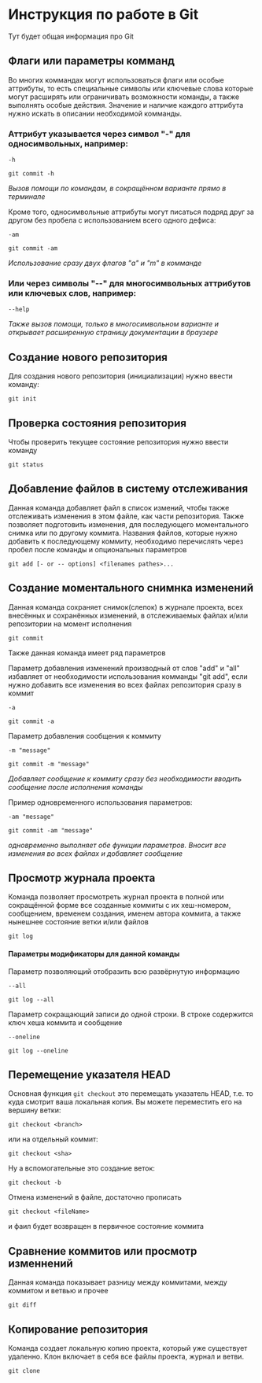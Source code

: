 # Инструкция по работе в Git

Тут будет общая информация про Git

## Флаги или параметры комманд

Во многих коммандах могут использоваться флаги или особые аттрибуты, то есть специальные символы или ключевые слова которые могут расширять или ограничивать возможности команды, а также выполнять особые действия. Значение и наличие каждого аттрибута нужно искать в описании необходимой комманды. 

### Аттрибут указывается через символ "-" для односимвольных, например:

    -h

    git commit -h
*Вызов помощи по командам, в сокращённом варианте прямо в терминале*

Кроме того, односимвольные аттрибуты могут писаться подряд друг за другом без пробела с использованием всего одного дефиса:

    -am

    git commit -am
*Использование сразу двух флагов "a" и "m" в комманде*

### Или через символы "--" для многосимвольных аттрибутов или ключевых слов, например:

    --help
*Также вызов помощи, только в многосимвольном варианте и открывает расширенную страницу документации в браузере*

## Создание нового репозитория

Для создания нового репозитория (инициализации) нужно ввести команду:

    git init

## Проверка состояния репозитория

Чтобы проверить текущее состояние репозитория нужно ввести команду

    git status

## Добавление файлов в систему отслеживания

Данная команда добавляет файл в список измений, чтобы также отслеживать изменения в этом файле, как части репозитория. Также позволяет подготовить изменения, для последующего моментального снимка или по другому коммита.
Названия файлов, которые нужно добавить к последующему коммиту, необходимо перечислять через пробел после команды и опциональных параметров

    git add [- or -- options] <filenames pathes>...

## Создание моментального снимнка изменений

Данная команда сохраняет снимок(слепок) в журнале проекта, всех внесённых и сохранённых изменений, в отслеживаемых файлах и/или репозитории на момент исполнения

    git commit

Также данная команда имеет ряд параметров

Параметр добавления изменений производный от слов "add" и "all" избавляет от необходимости использования комманды "git add", если нужно добавить все изменения во всех файлах репозитория сразу в коммит 

    -a

    git commit -a

Параметр добавления сообщения к коммиту

    -m "message"

    git commit -m "message"
*Добавляет сообщение к коммиту сразу без необходимости вводить сообщение после исполнения команды*

Пример одновременного использования параметров:

    -am "message"

    git commit -am "message"
*одновременно выполняет обе функции параметров. Вносит все изменения во всех файлах и добавляет сообщение*

## Просмотр журнала проекта

Команда позволяет просмотреть журнал проекта в полной или сокращённой форме все созданные коммиты с их хеш-номером, сообщением, временем создания, именем автора коммита, а также нынешнее состояние ветки и/или файлов

    git log

#### Параметры модификаторы для данной команды
Параметр позволяющий отобразить всю развёрнутую информацию 

    --all

    git log --all

Параметр сокращающий записи до одной строки. В строке содержится ключ хеша коммита и сообщение

    --oneline

    git log --oneline
    
## Перемещение указателя HEAD

Основная функция <code>git checkout</code> это перемещать указатель HEAD, т.е. то куда смотрит ваша локальная копия. Вы можете переместить его на вершину ветки: 

    git checkout <branch> 
    
или на отдельный коммит: 

    git checkout <sha>

Ну а вспомогательные это создание веток:
    
    git checkout -b 

Отмена изменений в файле, достаточно прописать 
    
    git checkout <fileName> 
    
и фаил будет возвращен в первичное состояние коммита

## Сравнение коммитов или просмотр изменнений

Данная команда показывает разницу между коммитами, между коммитом и ветвью и прочее

    git diff
    
## Копирование репозитория 

Команда создает локальную копию проекта, который уже существует удаленно. Клон включает в себя все файлы проекта, журнал и ветви.

    git clone  
